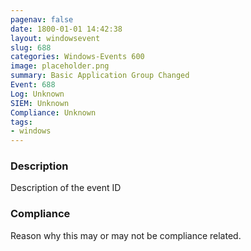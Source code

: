 ```yaml
---
pagenav: false
date: 1800-01-01 14:42:38
layout: windowsevent
slug: 688
categories: Windows-Events 600
image: placeholder.png
summary: Basic Application Group Changed
Event: 688
Log: Unknown
SIEM: Unknown
Compliance: Unknown
tags:
- windows
---
```


### Description

Description of the event ID

### Compliance

Reason why this may or may not be compliance related.

